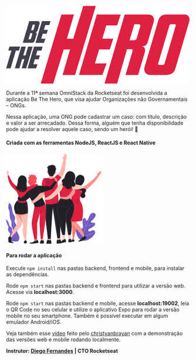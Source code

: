 <img alt="" title="" src="frontend/src/assets/logo.svg">

Durante a 11ª semana OmniStack da Rocketseat foi desenvolvida a aplicação Be The Hero, que visa ajudar Organizações não Governamentais – ONGs.

Nessa aplicação, uma ONG pode cadastrar um caso: com título, descrição e valor a ser arrecadado. Dessa forma, alguém que tenha disponibilidade pode ajudar a resolver aquele caso, sendo um herói! 🙂

#### Criada com as ferramentas NodeJS, ReactJS e React Native

<img src="frontend/src/assets/heroes.png" alt="heroes" height="250"> 


#### Para rodar a aplicação

Execute ```npm install``` nas pastas backend, frontend e mobile, para instalar as dependências.

Rode ```npm start``` nas pastas backend e frontend para utilizar a versão web. Acesse via **localhost:3000**.

Rode ```npm start``` nas pastas backend e mobile, acesse **localhost:19002**, leia o QR Code no seu celular e utilize o aplicativo Expo para rodar a versão mobile no seu smartphone. Também é possível executar em algum emulador Android/iOS.


Veja também esse [vídeo](https://youtu.be/UygqW2eBJJA) feito pelo <a href="https://github.com/christyanbrayan" target="_blank">christyanbrayan</a> com a demonstração das versões web e mobile rodando localmente. 


**Instrutor: [Diego Fernandes](https://github.com/diego3g) | CTO Rocketseat**
